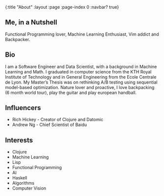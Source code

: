 {:title "About"
 :layout :page
 :page-index 0
 :navbar? true}

## Me, in a Nutshell
Functional Programming lover, Machine Learning Enthusiast, Vim addict and Backpacker.

## Bio
I am a Software Engineer and Data Scientist, with a background in Machine Learning and Math. I graduated in computer science from the KTH Royal Institute of Technology and in General Engineering from the Ecole Centrale de Lyon. My Master’s Thesis was on rethinking A/B testing using sequential model-based optimization. Nature lover and proactive, I love backpacking (6 month world tour), play the guitar and play european handball.

## Influencers
* Rich Hickey - Creator of Clojure and Datomic
* Andrew Ng - Chief Scientist of Baidu

## Interests
* Clojure
* Machine Learning
* Lisp
* Functional Programming
* AI
* Haskell
* Algorithms
* Computer Vision
